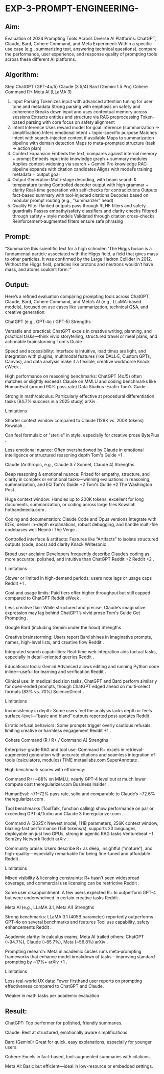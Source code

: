 # EXP-3-PROMPT-ENGINEERING-

## Aim: 
Evaluation of 2024 Prompting Tools Across Diverse AI Platforms: 
ChatGPT, Claude, Bard, Cohere Command, and Meta
Experiment:
Within a specific use case (e.g., summarizing text, answering technical questions), compare the performance, user experience, and response quality of prompting tools across these different AI platforms.

## Algorithm:

Step	ChatGPT (GPT-4o/5)	Claude (3.5/4)	Bard (Gemini 1.5 Pro)	Cohere Command R+	Meta AI (LLaMA 3)
1. Input Parsing	Tokenizes input with advanced attention tuning for user tone and metadata	Strong parsing with emphasis on safety and coherence	Breaks down input and uses contextual memory across sessions	Extracts entities and structure via RAG preprocessing	Token-based parsing with core focus on safety alignment
2. Intent Inference	Uses reward model for goal inference (summarization → simplification)	Infers emotional intent + topic-specific purpose	Matches intent with search-injected context if available	Maps to summarization pipeline with domain detection	Maps to meta-prompted structure (task → action plan)
3. Context Expansion	Embeds the text, compares against internal memory + prompt	Embeds input into knowledge graph + summary modules	Applies context-widening via search + Gemini Pro knowledge	RAG pipeline expands with citation candidates	Aligns with model’s training metadata + output goal
4. Output Generation	Multi-stage decoding, with beam search & temperature tuning	Controlled decoder output with high grammar + clarity	Real-time generation with self-checks for contradictions	Outputs fact-based summary with tool-injected citations	Decodes based on modular prompt routing (e.g., “summarizer” head)
5. Quality Filter	Ranked outputs pass through RLHF filters and safety guardrails	Passes empathy/safety classifiers and clarity checks	Filtered through safety + style models	Validated through citation cross-checks	Reinforcement-augmented filters ensure safe phrasing
## Prompt:
“Summarize this scientific text for a high schooler:
‘The Higgs boson is a fundamental particle associated with the Higgs field, a field that gives mass to other particles. It was confirmed by the Large Hadron Collider in 2012. Without the Higgs field, particles like protons and neutrons wouldn’t have mass, and atoms couldn’t form.’”

## Output:

Here’s a refined evaluation comparing prompting tools across ChatGPT, Claude, Bard, Cohere Command, and Meta’s AI (e.g., LLaMA-based models), focused on use cases like summarization, technical Q&A, and creative generation:

ChatGPT (e.g., GPT‑4o / GPT‑5)
Strengths

Versatile and practical: ChatGPT excels in creative writing, planning, and practical tasks—think vivid storytelling, structured travel or meal plans, and actionable brainstorming 
Tom's Guide
.

Speed and accessibility: Interface is intuitive, load times are light, and integration with plugins, multimodal features (like DALL·E, Custom GPTs, Canvas), and data analysis make it a flexible, creative workhorse 
Knack
eWeek
.

High performance on reasoning benchmarks: ChatGPT (4o/5) often matches or slightly exceeds Claude on MMLU and coding benchmarks like HumanEval (around 90% pass rate) 
Data Studios ‧Exafin
Tom's Guide
.

Strong in math/calculus: Particularly effective at procedural differentiation tasks (94.7% success in a 2025 study) 
arXiv
.

Limitations

Shorter context window compared to Claude (128K vs. 200K tokens) 
Kowalah
.

Can feel formulaic or "sterile" in style, especially for creative prose 
BytePlus
.

Less emotional nuance: Often overshadowed by Claude in emotional intelligence or structured reasoning depth 
Tom's Guide
+1
.

Claude (Anthropic, e.g., Claude 3.7 Sonnet, Claude 4)
Strengths

Deep reasoning & emotional nuance: Prized for empathy, structure, and clarity in complex or emotional tasks—winning evaluations in reasoning, summarization, and EQ 
Tom's Guide
+2
Tom's Guide
+2
The Washington Post
.

Huge context window: Handles up to 200K tokens, excellent for long documents, summarization, or coding across large files 
Kowalah
hothandmedia.com
.

Coding and documentation: Claude Code and Opus versions integrate with IDEs, deliver in-depth explanations, robust debugging, and handle multi-file codebases well 
Neontri
The Verge
.

Controlled interface & artifacts: Features like “Artifacts” to isolate structured outputs (code, docs) add clarity 
Knack
Writesonic
.

Broad user acclaim: Developers frequently describe Claude’s coding as more accurate, polished, and intuitive than ChatGPT 
Reddit
+2
Reddit
+2
.

Limitations

Slower or limited in high-demand periods; users note lags or usage caps 
Reddit
+1
.

Cost and usage limits: Paid tiers offer higher throughput but still capped compared to ChatGPT 
Reddit
eWeek
.

Less creative flair: While structured and precise, Claude’s imaginative expression may lag behind ChatGPT’s vivid prose 
Tom's Guide
Get Prompting
.

Google Bard (including Gemini under the hood)
Strengths

Creative brainstorming: Users report Bard shines in imaginative prompts, names, high-level lists, and creative flow 
Reddit
.

Integrated search capabilities: Real-time web integration aids factual tasks, especially in detail-oriented queries 
Reddit
.

Educational tools: Gemini Advanced allows editing and running Python code inline—useful for learning and verification 
Reddit
.

Clinical use: In medical decision tasks, ChatGPT and Bard perform similarly for open-ended prompts, though ChatGPT edged ahead on multi-select formats (83% vs. 70%) 
ScienceDirect
.

Limitations

Inconsistency in depth: Some users feel the analysis lacks depth or feels surface-level—“basic and bland” outputs reported post-updates 
Reddit
.

Erratic refusal behaviors: Some prompts trigger overly cautious refusals, limiting creative or harmless engagement 
Reddit
+1
.

Cohere Command (R / R+ / Command A)
Strengths

Enterprise-grade RAG and tool use: Command R+ excels in retrieval-augmented generation with accurate citations and seamless integration of tools (calculators, modules) 
TIME
metaailabs.com
SuperAnnotate
.

High benchmark scores with efficiency:

Command R+: ~88% on MMLU; nearly GPT-4 level but at much lower compute cost 
theregularizer.com
Business Insider
.

HumanEval: ~71–72% pass rate, solid and comparable to Claude’s ~72.6% 
theregularizer.com
.

Tool benchmarks (ToolTalk, function calling) show performance on par or exceeding GPT‑4/Turbo and Claude 3 
theregularizer.com
.

Command A (2025): Newest model, 111B parameters, 256K context window, blazing-fast performance (156 tokens/s), supports 23 languages, deployable on just two GPUs, strong in agentic RAG tasks 
Venturebeat
+1
Som2ny Network
Reddit
arXiv
.

Community praise: Users describe R+ as deep, insightful ("mature"), and high-quality—especially remarkable for being fine-tuned and affordable 
Reddit
.

Limitations

Mixed visibility & licensing constraints: R+ hasn't seen widespread coverage, and commercial use licensing can be restrictive 
Reddit
.

Some user disappointment: A few users expected R+ to outperform GPT-4 but were underwhelmed in certain creative tasks 
Reddit
.

Meta AI (e.g., LLaMA 3.1, Meta AI)
Strengths

Strong benchmarks: LLaMA 3.1 (405B parameter) reportedly outperforms GPT‑4o on several benchmarks and features Tool use capability, safety enhancements 
Reddit
.

Academic clarity: In calculus exams, Meta AI trailed others: ChatGPT (~94.7%), Claude (~85.7%), Meta (~56.8%) 
arXiv
.

Prompting research: Meta in academic circles runs meta‑prompting frameworks that enhance model breakdown of tasks—improving standard prompting by ~17%+ 
arXiv
+1
.

Limitations

Less real-world UX data: Fewer firsthand user reports on prompting effectiveness compared to ChatGPT and Claude.

Weaker in math tasks per academic evaluation

## Result:

ChatGPT: Top performer for polished, friendly summaries.

Claude: Best at structured, emotionally aware simplifications.

Bard (Gemini): Great for quick, easy explanations, especially for younger users.

Cohere: Excels in fact-based, tool-augmented summaries with citations.

Meta AI: Basic but efficient—ideal in low-resource or embedded settings.


